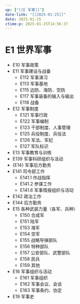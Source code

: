 ```yaml
---
up: ["[[E 军事]]"]
date-link: "[[2025-01-25]]"
date: 2025-01-25
ctime-p: 2025-01-25T14:56:37
---
```


# E1 世界军事

- E10 军事政策
- E11 军事建设与战备
	- E112 军事演习
	- E113 军事基地
	- E115 边防、海防、空防
	- E117 军事装备的输入与输出
	- E118 战备
- E12 军事制度
	- E121 军事行政
	- E122 军事编制
	- E123 干部制度、人事管理
	- E125 兵役制度、兵役法
	- E126 军法、军纪
	- E127 军队标识
- E13 军事教育与训练
- E139 军事科研组织与活动
- {E14} 军事后方勤务
- E141 司令部工作
	- E141.1 作战指挥
	- E141.2 参谋工作
	- E141.6 军事情报组织与活动
- E142 政治工作
- E144 后方勤务
- E15 各种武装力量（各军、兵种）
	- E150 合成军
	- E151 陆军
	- E153 海军
	- E154 空军
	- E155 战略导弹部队
	- E156 特种部队
	- E157 公安部队、武警部队
	- E158 民兵
	- E159 其他
- E16 军事组织与活动
	- E161 军事组织
	- E162 军事会议、会谈
	- E163 军事条约、协定
- E19 军事史
